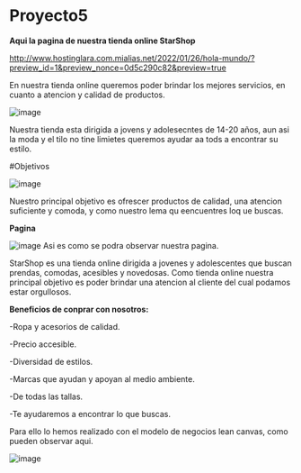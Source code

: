 # Proyecto5
 **Aqui la pagina de nuestra tienda online StarShop**
 
http://www.hostinglara.com.mialias.net/2022/01/26/hola-mundo/?preview_id=1&preview_nonce=0d5c290c82&preview=true

En nuestra tienda online queremos poder brindar los mejores servicios, en cuanto a atencion y calidad de productos.

![image](https://user-images.githubusercontent.com/94127469/155737692-7796b0de-bf9d-4668-b067-e6916097372e.png)

Nuestra tienda esta dirigida a jovens y adolesecntes de 14-20 años, aun asi la moda y el tilo no tine limietes queremos ayudar aa tods a encontrar su estilo.

#Objetivos

![image](https://user-images.githubusercontent.com/94127469/155737898-744c8038-3aa0-43fb-96bf-45a1fe9e06e2.png)

Nuestro principal objetivo es ofrescer productos de calidad, una atencion suficiente y comoda, y como nuestro lema qu eencuentres loq ue buscas.

**Pagina**

![image](https://user-images.githubusercontent.com/94127469/155738204-2a6f52cd-2107-4d60-9dde-9336d3c90bd1.png)
Asi es como se podra observar nuestra pagina.

StarShop es una tienda online dirigida a jovenes y adolescentes que buscan prendas, comodas, acesibles y novedosas. Como tienda online nuestra principal objetivo es poder brindar una atencion al cliente del cual podamos estar orgullosos. 

**Beneficios de conprar con nosotros:**

-Ropa y acesorios de calidad.

-Precio accesible.

-Diversidad de estilos.

-Marcas que ayudan y apoyan al medio ambiente.

-De todas las tallas.

-Te ayudaremos a encontrar lo que buscas.

Para ello lo hemos realizado con el modelo de negocios lean canvas, como pueden observar aqui.

![image](https://user-images.githubusercontent.com/94127469/155739415-03da9d6a-ccc5-4634-8179-28f264cbcc91.png)


